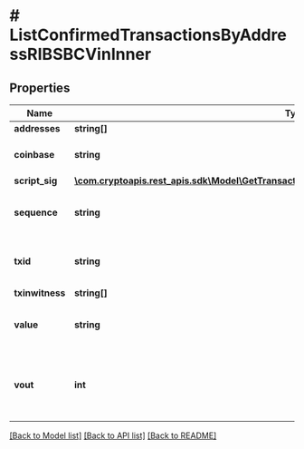 # # ListConfirmedTransactionsByAddressRIBSBCVinInner

## Properties

Name | Type | Description | Notes
------------ | ------------- | ------------- | -------------
**addresses** | **string[]** |  |
**coinbase** | **string** | Represents the coinbase hex. | [optional]
**script_sig** | [**\com.cryptoapis.rest_apis.sdk\Model\GetTransactionDetailsByTransactionIDRIBSBVinInnerScriptSig**](GetTransactionDetailsByTransactionIDRIBSBVinInnerScriptSig.md) |  |
**sequence** | **string** | Represents the script sequence number. |
**txid** | **string** | Represents the reference transaction identifier. |
**txinwitness** | **string[]** |  |
**value** | **string** | Represents the sent/received amount. |
**vout** | **int** | Defines the vout of the transaction output, i.e. which output to spend. |

[[Back to Model list]](../../README.md#models) [[Back to API list]](../../README.md#endpoints) [[Back to README]](../../README.md)
